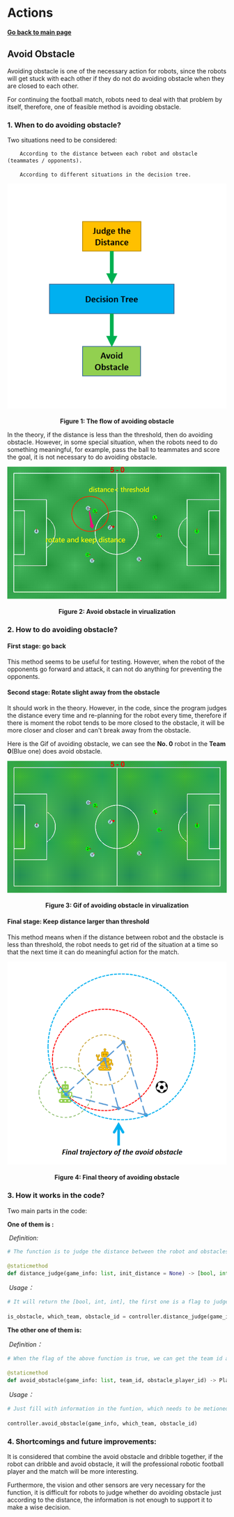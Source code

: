 

# **Actions**

**[Go back to main page](../../Documentation.md)**

## Avoid Obstacle

Avoiding obstacle is one of the necessary action for robots, since the robots will get stuck with each other if they do not do avoiding obstacle when they are closed to each other. 

For continuing the football match, robots need to deal with that problem by itself, therefore, one of feasible method is avoiding obstacle.



### 1. When to do avoiding obstacle?

   Two situations need to be considered:

        According to the distance between each robot and obstacle (teammates / opponents).
        
        According to different situations in the decision tree.

   <p align="center">
      <img src="../../Images/avoid_obstacle_flow.png" /><br><br>
      <b>Figure 1: The flow of avoiding obstacle</b>
   </p>




In the theory, if the distance is less than the threshold, then do avoiding obstacle. However, in some special situation, when the robots need to do something meaningful, for example, pass the ball to teammates and score the goal, it is not necessary to do avoiding obstacle. 

   <p align="center">
      <img src="../../Images/Avoid_obstacle.png" /><br><br>
      <b>Figure 2: Avoid obstacle in virualization</b>
   </p>

   

### 2. How to do avoiding obstacle?

   #### First stage: go back

This method seems to be useful for testing. However, when the robot of the opponents go forward and attack, it can not do anything for preventing the opponents.
        
   #### Second stage: Rotate slight away from the obstacle

It should work in the theory. However, in the code, since the program judges the distance every time and re-planning for the robot every time,  therefore if there is moment the robot tends to be more closed to the obstacle, it will be more closer and closer and can't break away from the obstacle.

Here is the Gif of avoiding obstacle, we can see the **No. 0** robot in the **Team 0**(Blue one) does avoid obstacle.

   <p align="center">
      <img src="../../Images/Avoid_obstacle.gif" /><br><br>
       <b>Figure 3: Gif of avoiding obstacle in virualization</b> 
   </p>



   #### Final stage: Keep distance larger than threshold

This method means when if the distance between robot and the obstacle is less than threshold, the robot needs to get rid of the situation at a time so that the next time it can do meaningful action for the match. 

   <p align="center">
      <img src="../../Images/avoid_obstacle_theory.png" /><br><br>
       <b>Figure 4: Final theory of avoiding obstacle</b>
   </p>


### 3. How it works in the code?

Two main parts in the code:

**One of them is :**

​	*Definition:*

```python
# The function is to judge the distance between the robot and obstacles (Teammates, opponents, ball).

@staticmethod
def distance_judge(game_info: list, init_distance = None) -> [bool, int, int]:
```
​	*Usage：*

```python
# It will return the [bool, int, int], the first one is a flag to judge whether the robot meets the obstacle or not. The second one and the third one are team id and player id of the robot which meets obstacle respectively. 

is_obstacle, which_team, obstacle_id = controller.distance_judge(game_info)
```

**The  other one of them is:** 

​	*Definition：*

```python
# When the flag of the above function is true, we can get the team id and player id from distance_judge() function and put them here so that the robot can do avoid_obstacle().

@staticmethod
def avoid_obstacle(game_info: list, team_id, obstacle_player_id) -> PlayerCommand:
```

​	*Usage：*

```python
# Just fill with information in the funtion, which needs to be metioned here is that the avoid_obstacle() function reuses the go_around_the_point() function, but changes the parameters.

controller.avoid_obstacle(game_info, which_team, obstacle_id)
```



### 4. Shortcomings and future improvements:

It is considered that combine the avoid obstacle and dribble together, if the robot can dribble and avoid obstacle, it will the professional robotic football player and the match will be more interesting.

Furthermore, the vision and other sensors are very necessary for the function, it is difficult for robots to judge whether do avoiding obstacle just according to the distance, the information is not enough to support it to make a wise decision.  
        
</p>